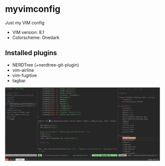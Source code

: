 # myvimconfig

Just my VIM config

* VIM version: 8.1
* Colorscheme: Onedark

## Installed plugins

* NERDTree (+nerdtree-git-plugin)
* vim-airline
* vim-fugitive
* tagbar

![thaolt vim config screenshot 1](docs/static/img/screenshot1.png)
